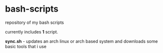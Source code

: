 # bash-scripts
repository of my bash scripts

currently includes **1** script.

**sync.sh** - updates an arch linux or arch based system and downloads some basic tools that i use
